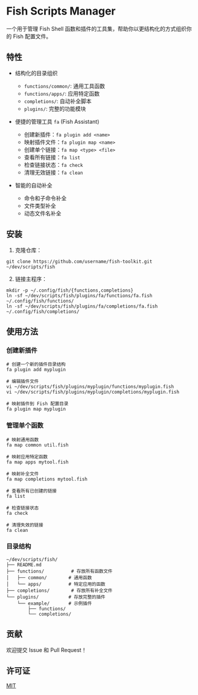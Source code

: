 # Fish Scripts Manager

一个用于管理 Fish Shell 函数和插件的工具集，帮助你以更结构化的方式组织你的 Fish 配置文件。

## 特性

- 结构化的目录组织
  - `functions/common/`: 通用工具函数
  - `functions/apps/`: 应用特定函数
  - `completions/`: 自动补全脚本
  - `plugins/`: 完整的功能模块

- 便捷的管理工具 `fa` (Fish Assistant)
  - 创建新插件：`fa plugin add <name>`
  - 映射插件文件：`fa plugin map <name>`
  - 创建单个链接：`fa map <type> <file>`
  - 查看所有链接：`fa list`
  - 检查链接状态：`fa check`
  - 清理无效链接：`fa clean`

- 智能的自动补全
  - 命令和子命令补全
  - 文件类型补全
  - 动态文件名补全

## 安装

1. 克隆仓库：
```fish
git clone https://github.com/username/fish-toolkit.git ~/dev/scripts/fish
```

2. 链接主程序：
```fish
mkdir -p ~/.config/fish/{functions,completions}
ln -sf ~/dev/scripts/fish/plugins/fa/functions/fa.fish ~/.config/fish/functions/
ln -sf ~/dev/scripts/fish/plugins/fa/completions/fa.fish ~/.config/fish/completions/
```

## 使用方法

### 创建新插件

```fish
# 创建一个新的插件目录结构
fa plugin add myplugin

# 编辑插件文件
vi ~/dev/scripts/fish/plugins/myplugin/functions/myplugin.fish
vi ~/dev/scripts/fish/plugins/myplugin/completions/myplugin.fish

# 映射插件到 Fish 配置目录
fa plugin map myplugin
```

### 管理单个函数

```fish
# 映射通用函数
fa map common util.fish

# 映射应用特定函数
fa map apps mytool.fish

# 映射补全文件
fa map completions mytool.fish

# 查看所有已创建的链接
fa list

# 检查链接状态
fa check

# 清理失效的链接
fa clean
```

### 目录结构

```
~/dev/scripts/fish/
├── README.md
├── functions/          # 存放所有函数文件
│   ├── common/        # 通用函数
│   └── apps/          # 特定应用的函数
├── completions/        # 存放所有补全文件
└── plugins/           # 存放完整的插件
    └── example/       # 示例插件
        ├── functions/
        └── completions/
```

## 贡献

欢迎提交 Issue 和 Pull Request！

## 许可证

[MIT](LICENSE)